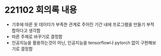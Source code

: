 # 221102 회의록 내용

- 기후에 따른 옷 데이터가 부족한 관계로 주어진 기간 내에 프로그램을 만들기 부적합하다고 생각함
- 따른 주제로 바꾸기로 결정함
- 인공지능을 활용하는것이 아닌, 인공지능을 tensorflow나 pytorch 없이 구현해보기로 결정함
